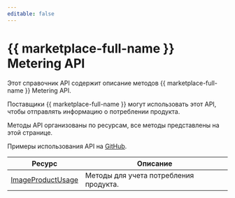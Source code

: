 ```yaml
---
editable: false
---
```


# {{ marketplace-full-name }} Metering API

Этот справочник API содержит описание методов {{ marketplace-full-name }} Metering API. 

Поставщики {{ marketplace-full-name }} могут использовать этот API, чтобы отправлять информацию о потреблении продукта.

Методы API организованы по ресурсам, все методы представлены на этой странице.

Примеры использования API на [GitHub](https://github.com/yandex-cloud/python-sdk/tree/master/examples/marketplace/metering-api).

Ресурс | Описание
--- | ---
[ImageProductUsage](ImageProductUsage/index.md) | Методы для учета потребления продукта.